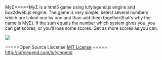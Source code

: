 ﻿MyΣ=====MyΣ is a html5 game using lufylegend.js engine and box2dweb.js engine. The game is very simple, select several numbers which are linked one by one and than add them together(that's why the name is MyΣ). If the sum equals the number which system gives you, you can get scores, or you'll lose some scores. Get as more scores as you can.

<img src="img/rule/rules.jsp"/>

=====Open Source Liscense <a target='_blank' href="http://en.wikipedia.org/wiki/MIT_License">MIT License</a>
===== <a target='_blank' href="http://lufylegend.com/lufylegend">http://lufylegend.com/lufylegend</a>
